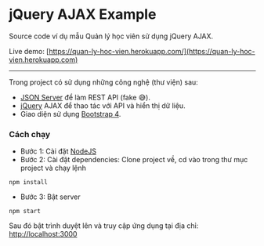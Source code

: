 # jQuery AJAX Example

Source code ví dụ mẫu Quản lý học viên sử dụng jQuery AJAX. 

Live demo: [https://quan-ly-hoc-vien.herokuapp.com/](https://quan-ly-hoc-vien.herokuapp.com)

---

Trong project có sử dụng những công nghệ (thư viện) sau:
- [JSON Server](https://github.com/typicode/json-server) để làm REST API (fake 😅).
- [jQuery](https://jquery.com/) AJAX để thao tác với API và hiển thị dữ liệu.
- Giao diện sử dụng [Bootstrap 4](https://getbootstrap.com/).

### Cách chạy
- Bước 1: Cài đặt [NodeJS](https://nodejs.org/en/)
- Bước 2: Cài đặt dependencies: Clone project về, cd vào trong thư mục project và chạy lệnh

```
npm install
```

- Bước 3: Bật server

```
npm start
```

Sau đó bật trình duyệt lên và truy cập ứng dụng tại địa chỉ: [http://localhost:3000](http://localhost:3000)

